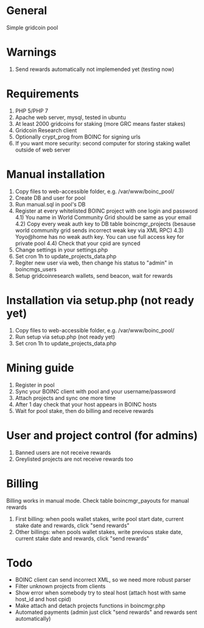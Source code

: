 # General
Simple gridcoin pool

# Warnings
1) Send rewards automatically not implemended yet (testing now)

# Requirements
1) PHP 5/PHP 7
2) Apache web server, mysql, tested in ubuntu
3) At least 2000 gridcoins for staking (more GRC means faster stakes)
4) Gridcoin Research client
5) Optionally crypt_prog from BOINC for signing urls
6) If you want more security: second computer for storing staking wallet outside of web server

# Manual installation
1) Copy files to web-accessible folder, e.g. /var/www/boinc_pool/
2) Create DB and user for pool
3) Run manual.sql in pool's DB
4) Register at every whitelisted BOINC project with one login and password
4.1) You name in World Community Grid should be same as your email
4.2) Copy every weak auth key to DB table boincmgr_projects (besause world community grid sends incorrect weak key via XML RPC)
4.3) Yoyo@home has no weak auth key. You can use full access key for private pool 4.4) Check that your cpid are synced
5) Change settings in your settings.php
6) Set cron 1h to update_projects_data.php
7) Regiter new user via web, then change his status to "admin" in boincmgs_users
8) Setup gridcoinresearch wallets, send beacon, wait for rewards

# Installation via setup.php (not ready yet)
1) Copy files to web-accessible folder, e.g. /var/www/boinc_pool/
2) Run setup via setup.php (not ready yet)
3) Set cron 1h to update_projects_data.php

# Mining guide
1) Register in pool
2) Sync your BOINC client with pool and your username/password
3) Attach projects and sync one more time
4) After 1 day check that your host appears in BOINC hosts
5) Wait for pool stake, then do billing and receive rewards

# User and project control (for admins)
1) Banned users are not receive rewards
2) Greylisted projects are not receive rewards too

# Billing
Billing works in manual mode. Check table boincmgr_payouts for manual rewards
1) First billing: when pools wallet stakes, write pool start date, current stake date and rewards, click "send rewards"
2) Other billings: when pools wallet stakes, write previous stake date, current stake date and rewards, click "send rewards"

# Todo
* BOINC client can send incorrect XML, so we need more robust parser
* Filter unknown projects from clients
* Show error when somebody try to steal host (attach host with same host_id and host cpid)
* Make attach and detach projects functions in boincmgr.php
* Automated payments (admin just click "send rewards" and rewards sent automatically)
